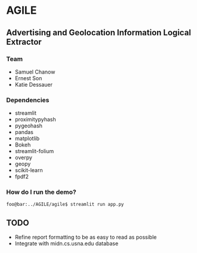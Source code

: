 # AGILE

## Advertising and Geolocation Information Logical Extractor

### Team

- Samuel Chanow
- Ernest Son
- Katie Dessauer

### Dependencies

- streamlit
- proximitypyhash
- pygeohash
- pandas
- matplotlib
- Bokeh
- streamlit-folium
- overpy
- geopy
- scikit-learn
- fpdf2

### How do I run the demo?

```console
foo@bar:../AGILE/agile$ streamlit run app.py
```

## TODO

- Refine report formatting to be as easy to read as possible
- Integrate with midn.cs.usna.edu database

